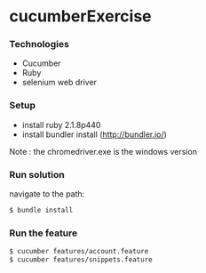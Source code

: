 # cucumberExercise

### Technologies
- Cucumber
- Ruby
- selenium web driver

### Setup

- install ruby 2.1.8p440
- install bundler install (http://bundler.io/)

Note : the chromedriver.exe is the windows version
### Run solution
navigate to the path:
```sh
$ bundle install

```

### Run the feature
```sh
$ cucumber features/account.feature
$ cucumber features/snippets.feature

```